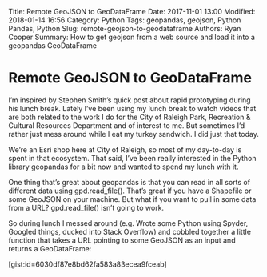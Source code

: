 Title: Remote GeoJSON to GeoDataFrame
Date: 2017-11-01 13:00
Modified: 2018-01-14 16:56
Category: Python
Tags: geopandas, geojson, Python Pandas, Python
Slug: remote-geojson-to-geodataframe
Authors: Ryan Cooper
Summary: How to get geojson from a web source and load it into a geopandas GeoDataFrame

# Remote GeoJSON to GeoDataFrame

I’m inspired by Stephen Smith’s quick post about rapid prototyping during his lunch break. Lately I’ve been using my lunch break to watch videos that are both related to the work I do for the City of Raleigh Park, Recreation & Cultural Resources Department and of interest to me. But sometimes I’d rather just mess around while I eat my turkey sandwich. I did just that today.

We’re an Esri shop here at City of Raleigh, so most of my day-to-day is spent in that ecosystem. That said, I’ve been really interested in the Python library geopandas for a bit now and wanted to spend my lunch with it.

One thing that’s great about geopandas is that you can read in all sorts of different data using gpd.read_file(). That’s great if you have a Shapefile or some GeoJSON on your machine. But what if you want to pull in some data from a URL? gpd.read_file() isn’t going to work.

So during lunch I messed around (e.g. Wrote some Python using Spyder, Googled things, ducked into Stack Overflow) and cobbled together a little function that takes a URL pointing to some GeoJSON as an input and returns a GeoDataFrame:

[gist:id=6030df87e8bd62fa583a83ecea9fceab]
